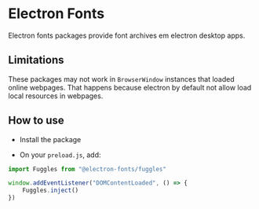 # Electron Fonts

Electron fonts packages provide font archives em electron desktop apps.

## Limitations

These packages may not work in `BrowserWindow` instances that loaded online webpages. That happens because electron by default not allow load local resources in webpages.

## How to use

* Install the package

* On your `preload.js`, add:

```ts
import Fuggles from "@electron-fonts/fuggles"

window.addEventListener("DOMContentLoaded", () => {
    Fuggles.inject()
})
```
